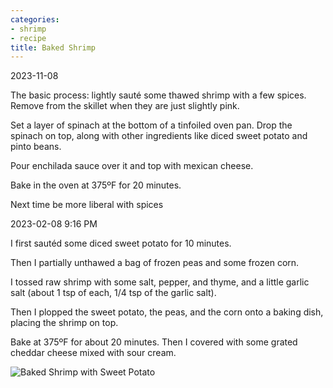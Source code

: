 ```yaml
---
categories:
- shrimp
- recipe
title: Baked Shrimp
---
```


2023-11-08

The basic process: lightly sauté some thawed shrimp with a few spices. Remove from the skillet when they are just slightly pink.

Set a layer of spinach at the bottom of a tinfoiled oven pan. Drop the spinach on top, along with other ingredients like diced sweet potato and pinto beans.

Pour enchilada sauce over it and top with mexican cheese.

Bake in the oven at 375ºF for 20 minutes.

Next time be more liberal with spices

2023-02-08 9:16 PM

I first sautéd some diced sweet potato for 10 minutes.

Then I partially unthawed a bag of frozen peas and some frozen corn.

I tossed raw shrimp with some salt, pepper, and thyme, and a little garlic salt (about 1 tsp of each, 1/4 tsp of the garlic salt).

Then I plopped the sweet potato, the peas, and the corn onto a baking dish, placing the shrimp on top.

Bake at 375ºF for about 20 minutes.
Then I covered with some grated cheddar cheese mixed with sour cream.

![Baked Shrimp with Sweet Potato](https://sat02pap004files.storage.live.com/y4mnlJMdFruWbY6hvHBzS-wrGMYGlxoL7TSlEMlaipNAfjAfG7txVzyWK_E7OlApiAoxaL68oaO4FmyU7KlbTN9Yo82W5uhmgm2JEYZepC9EZGmY52LYW_5nn0Vgi5Qf7ac24WbMUoDMv6TZhf-JdRniU1BjptCFDr7kqi_nL4pK9cJXK4wK5mJIV1V5UMC3RXc?width=660&height=495&cropmode=none?no.jpg)